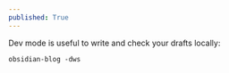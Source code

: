 ```yaml
---
published: True
---
```


Dev mode is useful to write and check your drafts locally:

```
obsidian-blog -dws
```
